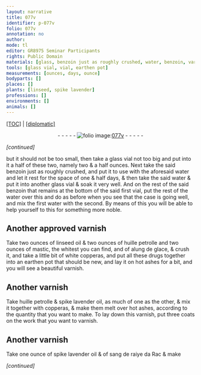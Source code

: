 ```yaml
---
layout: narrative
title: 077v
identifier: p-077v
folio: 077v
annotation: no
author:
mode: tl
editor: GR8975 Seminar Participants
rights: Public Domain
materials: [glass, benzoin just as roughly crushed, water, benzoin, varnish, linseed oil, huille petrolle, mastic, alung de glace, white copperas, drugs, earthen, ashes, spike lavender oil, copperas, sang de raiye da Rac]
tools: [glass vial, vial, earthen pot]
measurements: [ounces, days, ounce]
bodyparts: []
places: []
plants: [linseed, spike lavender]
professions: []
environments: []
animals: []
---
```


<p><a href="{{ site.baseurl }}/translation/">[TOC]</a> | <a href="{{ site.baseurl }}/texts/p-077v_tc/" target="_blank">[diplomatic]</a></p><div class="folio" align="center">- - - - - <a href="http://gallica.bnf.fr/ark:/12148/btv1b10500001g/f160.image" target="_blank"><img src="https://cu-mkp.github.io/2017-workshop-edition/assets/photo-icon.png" alt="folio image: " style="display:inline-block; margin-bottom:-3px;"/>077v</a> - - - - - </div>  
 
*[continued]*
  
but it should not be too small, then take <span class="del"><span class="ill"></span></span> a <span class="tl"><span class="m">glass</span> vial</span> not too big and put into it a half of these two, namely two & a half <span class="ms">ounces</span>. Next take the said <span class="m">benzoin just as roughly crushed</span>, and put it to use with the aforesaid <span class="m">water</span> and let it rest for the space of one & half <span class="ms"><span class="tmp">days</span></span>, & then take the said <span class="m">water</span> & put it into another <span class="tl"><span class="m">glass</span> vial</span> & soak it very well. And on the rest of the said <span class="m">benzoin</span> that remains at the bottom of the said first <span class="tl">vial</span>, put the rest of the <span class="m">water</span> over this and do as before when you see that the case is going well, and mix the first <span class="m">water</span> with the second. By means of this you will be able to help yourself to this for something more noble.
 
 
  

## Another approved <span class="m">varnish</span>

 
Take two <span class="ms">ounces</span> of <span class="m"><span class="pa">linseed</span> oil</span> & two <span class="ms">ounces</span> of <span class="m">huille petrolle</span> and two <span class="ms">ounces</span> of <span class="m">mastic</span>, the whitest you can find, and of <span class="m">alung de glace</span>, & crush it, and take a little bit of <span class="m">white copperas</span>, and put all these <span class="m">drugs</span> together into an <span class="tl"><span class="m">earthen</span> pot</span> that should be new, and lay it on hot <span class="m">ashes</span> for a bit, and you will see a beautiful <span class="m">varnish</span>.
 
 
  

## Another <span class="m">varnish</span>

 
Take <span class="m">huille petrolle</span> & <span class="m"><span class="pa">spike lavender</span> oil</span>, as much of one as the other, & mix it together with <span class="m">copperas</span>, & make them melt over hot <span class="m">ashes</span>, according to the quantity that you want to make. To lay down this <span class="m">varnish</span>, put three coats on the work that you want to varnish.
 
 
  

## Another <span class="m">varnish</span>

 
Take one <span class="ms">ounce</span> of <span class="m"><span class="pa">spike lavender</span> oil</span> & of <span class="m">sang <span class="del">de ra<span class="del">i</span><span class="add">y</span>e</span> <span class="add">da Rac</span></span> & make
 
*[continued]*
 

